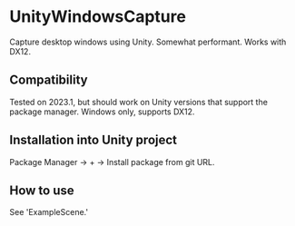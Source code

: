 # UnityWindowsCapture

Capture desktop windows using Unity. Somewhat performant. Works with DX12.

## Compatibility

Tested on 2023.1, but should work on Unity versions that support the package manager. Windows only, supports DX12.

## Installation into Unity project

Package Manager -> + -> Install package from git URL.

## How to use

See 'ExampleScene.'